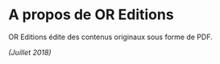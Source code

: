 # A propos de OR Editions

OR Editions édite des contenus originaux sous forme de PDF.

*(Juillet 2018)*